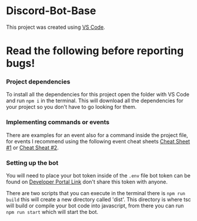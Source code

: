 # Discord-Bot-Base
This project was created using [VS Code](https://code.visualstudio.com/).
 
# Read the following before reporting bugs!
### Project dependencies
To install all the dependencies for this project open the folder with VS Code and run `npm i` in the terminal. This will download all the dependencies for your project so you don't have to go looking for them.

### Implementing commands or events
There are examples for an event also for a command inside the project file, for events I recommend using the following event cheat sheets [Cheat Sheet #1](https://github.com/armfxl/discord.js-cheatsheet/blob/main/cheatsheet.js) or [Cheat Sheat #2](https://gist.github.com/koad/316b265a91d933fd1b62dddfcc3ff584).

### Setting up the bot
You will need to place your bot token inside of the `.env` file bot token can be found on [Developer Portal Link](https://discord.com/developers/applications) don't share this token with anyone.

There are two scripts that you can execute in the terminal there is `npm run build` this will create a new directory called 'dist'. This directory is where tsc will build or compile your bot code into javascript, from there you can run `npm run start` which will start the bot.

